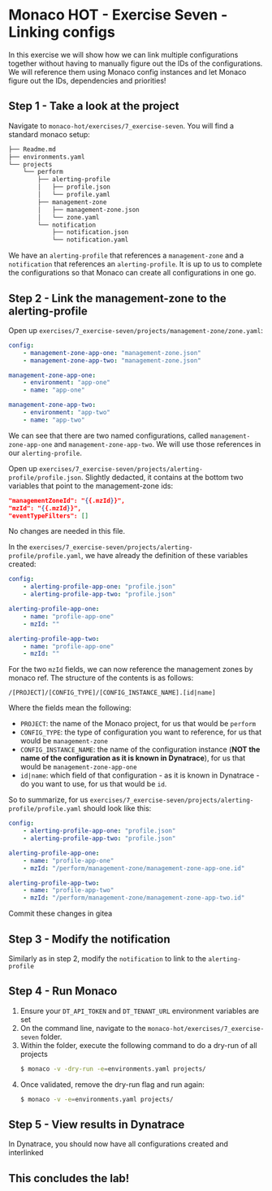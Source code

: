 # Monaco HOT - Exercise Seven - Linking configs

In this exercise we will show how we can link multiple configurations together without having to manually figure out the IDs of the configurations.
We will reference them using Monaco config instances and let Monaco figure out the IDs, dependencies and priorities!

## Step 1 - Take a look at the project
Navigate to `monaco-hot/exercises/7_exercise-seven`.
You will find a standard monaco setup:
```bash
├── Readme.md
├── environments.yaml
└── projects
    └── perform
        ├── alerting-profile
        │   ├── profile.json
        │   └── profile.yaml
        ├── management-zone
        │   ├── management-zone.json
        │   └── zone.yaml
        └── notification
            ├── notification.json
            └── notification.yaml
```

We have an `alerting-profile` that references a `management-zone` and a `notification` that references an `alerting-profile`.
It is up to us to complete the configurations so that Monaco can create all configurations in one go.

## Step 2 - Link the management-zone to the alerting-profile
Open up `exercises/7_exercise-seven/projects/management-zone/zone.yaml`: 
```yaml
config:
    - management-zone-app-one: "management-zone.json"
    - management-zone-app-two: "management-zone.json"

management-zone-app-one:
    - environment: "app-one"
    - name: "app-one"

management-zone-app-two:
    - environment: "app-two"
    - name: "app-two"
```
We can see that there are two named configurations, called `management-zone-app-one` and `management-zone-app-two`. We will use those references in our `alerting-profile`.

Open up `exercises/7_exercise-seven/projects/alerting-profile/profile.json`. Slightly dedacted, it contains at the bottom two variables that point to the management-zone ids:
```json
"managementZoneId": "{{.mzId}}",
"mzId": "{{.mzId}}",
"eventTypeFilters": []
```

No changes are needed in this file.

In the `exercises/7_exercise-seven/projects/alerting-profile/profile.yaml`, we have already the definition of these variables created:
```yaml
config:
    - alerting-profile-app-one: "profile.json"
    - alerting-profile-app-two: "profile.json"

alerting-profile-app-one:
    - name: "profile-app-one"
    - mzId: ""

alerting-profile-app-two:
    - name: "profile-app-one"
    - mzId: ""
```

For the two `mzId` fields, we can now reference the management zones by monaco ref. The structure of the contents is as follows:
```
/[PROJECT]/[CONFIG_TYPE]/[CONFIG_INSTANCE_NAME].[id|name]
```
Where the fields mean the following:
- `PROJECT`: the name of the Monaco project, for us that would be `perform`
- `CONFIG_TYPE`: the type of configuration you want to reference, for us that would be `management-zone`
- `CONFIG_INSTANCE_NAME`: the name of the configuration instance (**NOT the name of the configuration as it is known in Dynatrace**), for us that would be `management-zone-app-one`
- `id|name`: which field of that configuration - as it is known in Dynatrace - do you want to use, for us that would be `id`.

So to summarize, for us `exercises/7_exercise-seven/projects/alerting-profile/profile.yaml` should look like this:

```yaml
config:
    - alerting-profile-app-one: "profile.json"
    - alerting-profile-app-two: "profile.json"

alerting-profile-app-one:
    - name: "profile-app-one"
    - mzId: "/perform/management-zone/management-zone-app-one.id"

alerting-profile-app-two:
    - name: "profile-app-two"
    - mzId: "/perform/management-zone/management-zone-app-two.id"
```

Commit these changes in gitea

## Step 3 - Modify the notification

Similarly as in step 2, modify the `notification` to link to the `alerting-profile` 

## Step 4 - Run Monaco

1. Ensure your `DT_API_TOKEN` and `DT_TENANT_URL` environment variables are set
2. On the command line, navigate to the `monaco-hot/exercises/7_exercise-seven` folder.
3. Within the folder, execute the following command to do a dry-run of all projects
    ```bash
    $ monaco -v -dry-run -e=environments.yaml projects/
    ```
4. Once validated, remove the dry-run flag and run again:
    ```bash
    $ monaco -v -e=environments.yaml projects/
    ```

## Step 5 - View results in Dynatrace

In Dynatrace, you should now have all configurations created and interlinked

## This concludes the lab!
